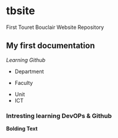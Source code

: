 # tbsite
First Touret Bouclair Website Repository

## My first documentation
*Learning Github*

* Department
- Faculty
+ Unit
+ ICT

### Intresting learning DevOPs & Github

**Bolding Text**
  

